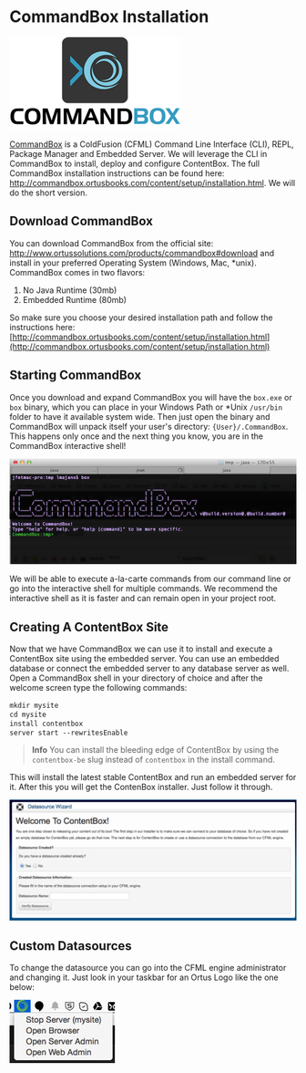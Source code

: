 # CommandBox Installation

![](../images/CommandBoxLogo.png)

[CommandBox](http://www.ortussolutions.com/products/commandbox) is a ColdFusion (CFML) Command Line Interface (CLI), REPL, Package Manager and Embedded Server.  We will leverage the CLI in CommandBox to install, deploy and configure ContentBox.  The full CommandBox installation instructions can be found here: http://commandbox.ortusbooks.com/content/setup/installation.html.  We will do the short version.


## Download CommandBox
You can download CommandBox from the official site: http://www.ortussolutions.com/products/commandbox#download and install in your preferred Operating System (Windows, Mac, *unix).  CommandBox comes in two flavors:

1. No Java Runtime (30mb)
2. Embedded Runtime (80mb)

So make sure you choose your desired installation path and follow the instructions here: [http://commandbox.ortusbooks.com/content/setup/installation.html](http://commandbox.ortusbooks.com/content/setup/installation.html)


## Starting CommandBox
Once you download and expand CommandBox you will have the `box.exe` or `box` binary, which you can place in your Windows Path or *Unix `/usr/bin` folder to have it available system wide.  Then just open the binary and CommandBox will unpack itself your user's directory: `{User}/.CommandBox`.  This happens only once and the next thing you know, you are in the CommandBox interactive shell!

![](../images/commandbox-terminal.png)

We will be able to execute a-la-carte commands from our command line or go into the interactive shell for multiple commands.  We recommend the interactive shell as it is faster and can remain open in your project root.

## Creating A ContentBox Site

Now that we have CommandBox we can use it to install and execute a ContentBox site using the embedded server.  You can use an embedded database or connect the embedded server to any database server as well.  Open a CommandBox shell in your directory of choice and after the welcome screen type the following commands:

```
mkdir mysite
cd mysite
install contentbox
server start --rewritesEnable
```

> **Info** You can install the bleeding edge of ContentBox by using the `contentbox-be` slug instead of `contentbox` in the install command.

This will install the latest stable ContentBox and run an embedded server for it.  After this you will get the ContenBox installer.  Just follow it through.

![](../images/datasource_wizard.png)

## Custom Datasources

To change the datasource you can go into the CFML engine administrator and changing it.  Just look in your taskbar for an Ortus Logo like the one below:

![](../images/commandbox_tray.png)
